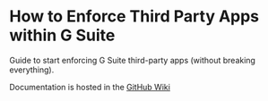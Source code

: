 # How to Enforce Third Party Apps within G Suite
Guide to start enforcing G Suite third-party apps (without breaking everything).

Documentation is hosted in the [GitHub Wiki]

[GitHub Wiki]: https://github.com/slackhq/gsuite-oauth-third-party-app-report/wiki
